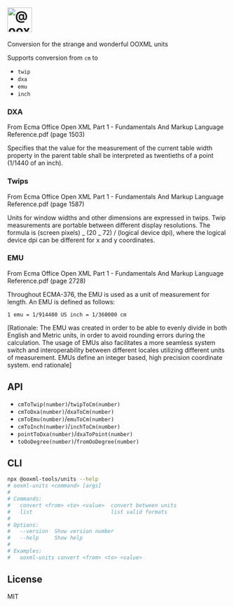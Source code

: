 <h1>
    <picture>
        <source media="(prefers-color-scheme: dark)" srcset="https://ooxml-tools.github.io/design/images/units-dark.png">
        <source media="(prefers-color-scheme: light)" srcset="https://ooxml-tools.github.io/design/images/units-light.png">
        <img alt="@ooxml-tools/units" height="56" src="https://ooxml-tools.github.io/design/images/units-light.png">
    </picture>
</h1>

Conversion for the strange and wonderful OOXML units

Supports conversion from `cm` to

- `twip`
- `dxa`
- `emu`
- `inch`

### DXA

From Ecma Office Open XML Part 1 - Fundamentals And Markup Language Reference.pdf (page 1503)

Specifies that the value for the measurement of the current table width property in the parent table shall be interpreted as twentieths of a point (1/1440 of an inch).

### Twips

From Ecma Office Open XML Part 1 - Fundamentals And Markup Language Reference.pdf (page 1587)

Units for window widths and other dimensions are expressed in twips. Twip measurements are portable between different display resolutions. The formula is (screen pixels) _ (20 _ 72) / (logical device dpi), where the logical device dpi can be different for x and y coordinates.

### EMU

From Ecma Office Open XML Part 1 - Fundamentals And Markup Language Reference.pdf (page 2728)

Throughout ECMA-376, the EMU is used as a unit of measurement for length. An EMU is defined as follows:

```
1 emu = 1/914400 US inch = 1/360000 cm
```

[Rationale: The EMU was created in order to be able to evenly divide in both English and Metric units, in order to avoid rounding errors during the calculation. The usage of EMUs also facilitates a more seamless system switch and interoperability between different locales utilizing different units of measurement. EMUs define an integer based, high precision coordinate system. end rationale]

## API

- `cmToTwip(number)`/`twipToCm(number)`
- `cmToDxa(number)`/`dxaToCm(number)`
- `cmToEmu(number)`/`emuToCm(number)`
- `cmToInch(number)`/`inchToCm(number)`
- `pointToDxa(number)`/`dxaToPoint(number)`
- `toOoDegree(number)`/`fromOoDegree(number)`

## CLI

```bash
npx @ooxml-tools/units --help
# ooxml-units <command> [args]
#
# Commands:
#   convert <from> <to> <value>  convert between units
#   list                         list valid formats
#
# Options:
#   --version  Show version number                                       [boolean]
#   --help     Show help                                                 [boolean]
#
# Examples:
#   ooxml-units convert <from> <to> <value>
```

## License

MIT
